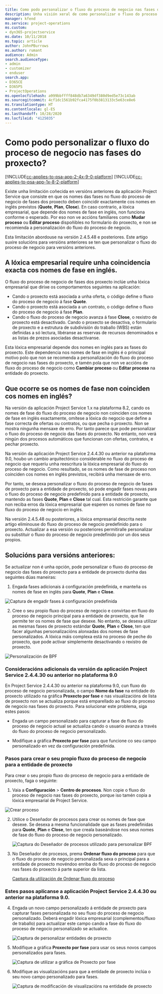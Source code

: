 ```yaml
---
title: Como podo personalizar o fluxo do proceso de negocio nas fases do proxecto?
description: Unha visión xeral de como personalizar o fluxo do proceso de negocio de Project Stages.
manager: kfend
ms.service: project-operations
ms.custom:
- dyn365-projectservice
ms.date: 10/11/2018
ms.topic: article
author: JohnPBurrows
ms.author: rumant
audience: Admin
search.audienceType:
- admin
- customizer
- enduser
search.app:
- D365CE
- D365PS
- ProjectOperations
ms.openlocfilehash: a999bbffff848db7a6349df380d9ed5e73c143ab
ms.sourcegitcommit: 4cf1dc1561b92fca4175f0b3813133c5e63ce8e6
ms.translationtype: HT
ms.contentlocale: gl-ES
ms.lasthandoff: 10/28/2020
ms.locfileid: "4125035"
---
```

# <a name="how-do-i-customize-the-project-stages-business-process-flow"></a>Como podo personalizar o fluxo do proceso de negocio nas fases do proxecto?
[!INCLUDE[cc-applies-to-psa-app-2-4x-9-0-platform](../includes/cc-applies-to-psa-app-2-4x-9-0-platform.md)]
[!INCLUDE[cc-applies-to-psa-app-1x-8-2-platform](../includes/cc-applies-to-psa-app-1x-8-2-platform.md)]

Existe unha limitación coñecida en versións anteriores da aplicación Project Service que consiste en que os nomes das fases no fluxo do proceso de negocio de fases dos proxecto deben coincidir exactamente cos nomes en inglés previstos (**Quote**, **Plan**, **Close**). En caso contrario, a lóxica empresarial, que depende dos nomes de fase en inglés, non funciona conforme o esperado. Por eso non ve accións familiares como **Mudar proceso** ou **Editar proceso** dispoñibles no formulario do proxecto, e non se recomienda a personalización do fluxo do proceso de negocio. 

Esta limitación abordouse na versión 2.4.5.48 e posteriores. Este artigo suxire solucións para versións anteriores se ten que personalizar o fluxo do proceso de negocio para versións anteriores.  

## <a name="business-logic-requires-an-exact-match-with-english-stage-names"></a>A lóxica empresarial require unha coincidencia exacta cos nomes de fase en inglés.

O fluxo do proceso de negocio de fases dos proxecto inclúe unha lóxica empresarial que dirixe os comportamentos seguintes na aplicación:
- Cando o proxecto está asociada a unha oferta, o código define o fluxo do proceso de negocio á fase **Quote**.
- Cando o proxecto está asociada a un contrato, o código define o fluxo do proceso de negocio á fase **Plan**.
- Cando o fluxo do proceso de negocio avanza á fase **Close**, o rexistro de proxecto está desactivado. Cando o proxecto se desactiva, o formulario de proxecto e a estrutura de subdivisión do traballo (WBS) están definidas a só lectura, libéranse as reservas de recursos denominados e as listas de prezos asociadas desactívanse.

Esta lóxica empresarial depende dos nomes en inglés para as fases do proxecto. Este dependencia nos nomes de fase en inglés é o principal motivo polo que non se recomenda a personalización do fluxo do proceso de negocio nas fases do proxecto, e tamén pola que non ve accións de fluxo do proceso de negocio como **Cambiar proceso** ou **Editar proceso** na entidade do proxecto.

## <a name="what-happens-if-the-stage-names-dont-match-the-english-names"></a>Que ocorre se os nomes de fase non coinciden cos nomes en inglés?

Na versión da aplicación Project Service 1.x na plataforma 8.2, cando os nomes de fase do fluxo do proceso de negocio non coinciden cos nomes de fase en inglés exactamente, omítese a lóxica do negocio que define a fase correcta de ofertas ou contratos, ou que pecha o proxecto. Non se mostra ningunha mensaxe de erro. Por tanto parece que pode personalizar o fluxo do proceso de negocio das fases do proxecto. No entanto, non verá ningún dos procesos automáticos que funcionan con ofertas, contratos, e pechar proxecto.

Na versión da aplicación Project Service 2.4.4.30 ou anterior na plataforma 9.0, houbo un cambio arquitectónico considerable no fluxo do proceso de negocio que requeríu unha reescritura la lóxica empresarial do fluxo do proceso de negocio. Como resultado, se os nomes de fase de proceso non coinciden cos nomes en inglés previstos, recibirá unha mensaxe de erro. 

Por tanto, se desexa personalizar o fluxo do proceso de negocio de fases de proxecto para a entidade de proxecto, só pode engadir fases novas para o fluxo do proceso de negocio predefinido para a entidade de proxecto, mantendo as fases **Quote**, **Plan** e **Close** tal cual. Esta restrición garante que non reciba erros da lóxica empresarial que esperen os nomes de fase no fluxo do proceso de negocio en inglés.

Na versión 2.4.5.48 ou posteriores, a lóxica empresarial descrita neste artigo eliminouse do fluxo do proceso de negocio predefinido para o proxecto. Actualizar a esa versión ou posteriores permitiralle personalizar ou substituir o fluxo do proceso de negocio predefinido por un dos seus propios. 

## <a name="workarounds-for-earlier-versions"></a>Solucións para versións anteriores:

Se actualizar non é unha opción, pode personalizar o fluxo do proceso de negocio das fases do proxecto para a entidade de proxecto dunha das seguintes dúas maneiras:

1. Engada fases adicionais á configuración predefinida, e manteña os nomes de fase en inglés para **Quote**, **Plan** e **Close**.


![Captura de engadir fases á configuración predefinida](media/FAQ-Customize-BPF-1.png)
 
2. Cree o seu propio fluxo do proceso de negocio e convirtao en fluxo do proceso de negocio principal para a entidade de proxecto, que lle permite ter os nomes de fase que desexe. No entanto, se desexa utilizar as mesmas fases de proxecto estándar **Quote**, **Plan** e **Close**, ten que facer algunhas personalizacións alonxadas dos nomes de fase personalizados. A lóxica máis complexa está no proceso de peche do proxecto, que pode activar simplemente desactivando o rexistro de proxecto.

![Personalización de BPF](media/FAQ-Customize-BPF-2.png)

### <a name="additional-considerations-for-project-service-app-version-24430-or-earlier-on-platform-90"></a>Consideracións adicionais da versión da aplicación Project Service 2.4.4.30 ou anterior no plataforma 9.0

En Project Service 2.4.4.30 ou anterior na plataforma 9.0, cun fluxo do proceso de negocio personalizada, o campo **Nome da fase** na entidade do proxecto utilizado na gráfica **Proxecto por fase** e nas visualizacións de lista de proxecto non se actualiza porque está emparellado ao fluxo do proceso de negocio nas fases do proxecto. Para solucionar este problema, siga estes pasos:

- Engada un campo personalizado para capturar a fase de fluxo do proceso de negocio actual se actualiza cando o usuario avanza a través do fluxo do proceso de negocio personalizado.

- Modifique a gráfica **Proxecto por fase** para que funcione co seu campo personalizado en vez da configuración predefinida.

### <a name="steps-to-create-your-own-business-process-flow-for-the-project-entity"></a>Pasos para crear o seu propio fluxo do proceso de negocio para a entidade de proxecto

Para crear o seu propio fluxo do proceso de negocio para a entidade de proxecto, faga o seguinte:

1. Vaia a **Configuración** > **Centro de procesos**. Non copie o fluxo do proceso de negocio nas fases do proxecto, porque iso tamén copia a lóxica empresarial de Project Service.

  ![Crear proceso](media/FAQ-Customize-BPF-3.png)

2. Utilice o Deseñador de procesos para crear os nomes de fase que desexe. Se desexa a mesma funcionalidade que as fases predefinidas para **Quote**, **Plan** e **Close**, ten que creala baseándose nos seus nomes de fase do fluxo do proceso de negocio personalizado.

   ![Captura do Deseñador de procesos utilizado para personalizar BPF](media/FAQ-Customize-BPF-4.png) 

3. No Deseñador de procesos, prema **Ordenar fluxo do proceso** para que o fluxo do proceso de negocio personalizada sexa o principal para a entidade de proxecto movéndoo enriba do fluxo do proceso de negocio nas fases do proxecto á parte superior da lista.


   [Captura da utilización de Ordenar fluxo do proceso](media/FAQ-Customize-BPF-5-720.png)

### <a name="the-following-steps-apply-to-project-service-app-24430-or-earlier-on-the-90-platform"></a>Estes pasos aplícanse a aplicación Project Service 2.4.4.30 ou anterior na plataforma 9.0.

4. Engada un novo campo personalizado á entidade de proxecto para capturar fases personalizada no seu fluxo do proceso de negocio personalizado. Deberá engadir lóxica empresarial (complementos/fluxo de traballo) para actualizar este campo cando a fase do fluxo do proceso de negocio personalizado se actualice.

   ![Captura de personalizar entidades de proxecto](media/FAQ-Customize-BPF-6-720.png)

5. Modifique a gráfica **Proxecto por fase** para usar os seus novos campos personalizados para fases.

   ![Captura de utilizar a gráfica de Proxecto por fase](media/FAQ-Customize-BPF-7-720.png)

6. Modifique as visualizacións para que a entidade de proxecto inclúa o seu novo campo personalizado para fases.

   ![Captura de modificación de visualizacións na entidade de proxecto](media/FAQ-Customize-BPF-8-720.png)

